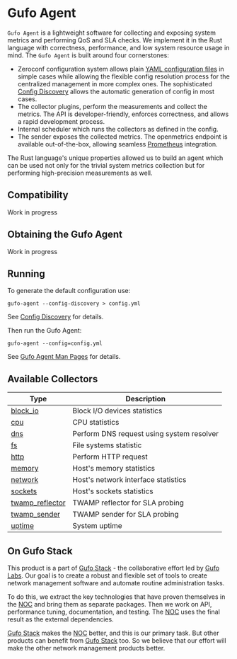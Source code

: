 # Gufo Agent

`Gufo Agent` is a lightweight software for collecting and exposing system metrics 
and performing QoS and SLA checks. We implement it in the Rust language with correctness,
performance, and low system resource usage in mind.
The `Gufo Agent` is built around four cornerstones:

* Zeroconf configuration system allows plain [YAML configuration files](configuration.md)
  in simple cases while allowing the flexible config resolution process 
  for the centralized management in more complex ones. 
  The sophisticated [Config Discovery](config_discovery.md)
  allows the automatic generation of config in most cases.
* The collector plugins, perform the measurements and collect the metrics.
  The API is developer-friendly, enforces correctness, and allows a rapid development process.
* Internal scheduler which runs the collectors as defined in the config.
* The sender exposes the collected metrics. The openmetrics endpoint is available out-of-the-box,
  allowing seamless [Prometheus][Prometheus] integration.

The Rust language's unique properties allowed us to build an agent which can be used 
not only for the trivial system metrics collection but for performing high-precision measurements
as well.

## Compatibility

Work in progress

## Obtaining the Gufo Agent

Work in progress

## Running

To generate the default configuration use:

```
gufo-agent --config-discovery > config.yml
```

See [Config Discovery](config_discovery.md) for details.

Then run the Gufo Agent:

```
gufo-agent --config=config.yml
```

See [Gufo Agent Man Pages](man.md) for details.

## Available Collectors

| Type                                             | Description                               |
| ------------------------------------------------ | ----------------------------------------- |
| [block_io](collectors/block_io.md)               | Block I/O devices statistics              |
| [cpu](collectors/cpu.md)                         | CPU statistics                            |
| [dns](collectors/dns.md)                         | Perform DNS request using system resolver |
| [fs](collectors/fs.md)                           | File systems statistic                    |
| [http](collectors/http.md)                       | Perform HTTP request                      |
| [memory](collectors/memory.md)                   | Host's memory statistics                  |
| [network](collectors/network.md)                 | Host's network interface statistics       |
| [sockets](collectors/sockets.md)                 | Host's sockets statistics                 |
| [twamp_reflector](collectors/twamp_reflector.md) | TWAMP reflector for SLA probing           |
| [twamp_sender](collectors/twamp_sender.md)       | TWAMP sender for SLA probing              |
| [uptime](collectors/uptime.md)                   | System uptime                             |

## On Gufo Stack

This product is a part of [Gufo Stack][Gufo Stack] - the collaborative effort 
led by [Gufo Labs][Gufo Labs]. Our goal is to create a robust and flexible 
set of tools to create network management software and automate 
routine administration tasks.

To do this, we extract the key technologies that have proven themselves 
in the [NOC][NOC] and bring them as separate packages. Then we work on API,
performance tuning, documentation, and testing. The [NOC][NOC] uses the final result
as the external dependencies.

[Gufo Stack][Gufo Stack] makes the [NOC][NOC] better, and this is our primary task. But other products
can benefit from [Gufo Stack][Gufo Stack] too. So we believe that our effort will make 
the other network management products better.

[Gufo Labs]: https://gufolabs.com/
[Gufo Stack]: https://gufolabs.com/products/gufo-stack/
[NOC]: https://getnoc.com/
[Rust]: https://rust-lang.org/
[Prometheus]: https://prometheus.io